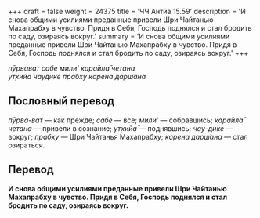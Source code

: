 +++
draft = false
weight = 24375
title = 'ЧЧ Антйа 15.59'
description = 'И снова общими усилиями преданные привели Шри Чайтанью Махапрабху в чувство. Придя в Себя, Господь поднялся и стал бродить по саду, озираясь вокруг.'
summary = 'И снова общими усилиями преданные привели Шри Чайтанью Махапрабху в чувство. Придя в Себя, Господь поднялся и стал бродить по саду, озираясь вокруг.'
+++

_пӯрвават сабе мили’ кара̄ила̄ четана  
ут̣хийа̄ чаудике прабху карена дарш́ана_

## Пословный перевод

_пӯрва_\-_ват_ — как прежде; _сабе_ — все; _мили’_ — собравшись; _кара̄ила̄_ _четана_ — привели в сознание; _ут̣хийа̄_ — поднявшись; _чау_\-_дике_ — вокруг; _прабху_ — Шри Чайтанья Махапрабху; _карена_ _дарш́ана_ — стал озираться.

## Перевод

**И снова общими усилиями преданные привели Шри Чайтанью Махапрабху в чувство. Придя в Себя, Господь поднялся и стал бродить по саду, озираясь вокруг.**
